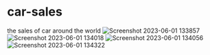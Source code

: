 # car-sales
the sales of car around the world
![Screenshot 2023-06-01 133857](https://github.com/rabiazia/car-sales/assets/80825326/e65ceb1c-93a4-4aa7-bbfa-e80a49d097a3)
![Screenshot 2023-06-01 134018](https://github.com/rabiazia/car-sales/assets/80825326/70bb382d-45df-477a-869d-404fb872df51)
![Screenshot 2023-06-01 134056](https://github.com/rabiazia/car-sales/assets/80825326/8ae5f3ac-3b6b-4a18-8715-7a51cbbc7754)
![Screenshot 2023-06-01 134322](https://github.com/rabiazia/car-sales/assets/80825326/39afad22-80c9-41c7-86e0-7687879d1b04)
